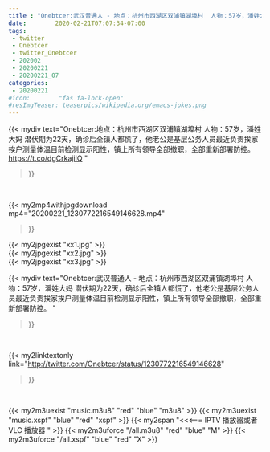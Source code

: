 ```yaml
---
title : "Onebtcer:武汉普通人 - 地点：杭州市西湖区双浦镇湖埠村  人物：57岁，潘姓大妈  潜伏期为22天，确诊后全镇人都慌了，他老公是基层公务人员最近负责挨家挨户测量体温目前检测显示阳性，镇上所有领导全部撤职，全部重新部署防控。 "
date:        2020-02-21T07:07:34-07:00
tags:
 - twitter
 - Onebtcer
 - twitter_Onebtcer
 - 202002
 - 20200221
 - 20200221_07
categories:
 - 20200221
#icon:        "fas fa-lock-open"
#resImgTeaser: teaserpics/wikipedia.org/emacs-jokes.png
---
```


{{< mydiv text="Onebtcer:地点：杭州市西湖区双浦镇湖埠村  人物：57岁，潘姓大妈  潜伏期为22天，确诊后全镇人都慌了，他老公是基层公务人员最近负责挨家挨户测量体温目前检测显示阳性，镇上所有领导全部撤职，全部重新部署防控。 https://t.co/dgCrkajiIQ "
>}}
<br>


{{< my2mp4withjpgdownload mp4="20200221_1230772216549146628.mp4"
>}}

{{< my2jpgexist "xx1.jpg" >}}<br>
{{< my2jpgexist "xx2.jpg" >}}<br>
{{< my2jpgexist "xx3.jpg" >}}<br>



{{< mydiv text="Onebtcer:武汉普通人 - 地点：杭州市西湖区双浦镇湖埠村  人物：57岁，潘姓大妈  潜伏期为22天，确诊后全镇人都慌了，他老公是基层公务人员最近负责挨家挨户测量体温目前检测显示阳性，镇上所有领导全部撤职，全部重新部署防控。 "
>}}
<br>

{{< my2linktextonly link="http://twitter.com/Onebtcer/status/1230772216549146628"
>}}


<br>

{{< my2m3uexist "music.m3u8" "red"  "blue" "m3u8" >}} {{< my2m3uexist "music.xspf" "blue" "red"  "xspf" >}} {{< my2span "<<<=== IPTV 播放器或者 VLC 播放器 " >}} {{< my2m3uforce "/all.m3u8" "red"  "blue" "M" >}} {{< my2m3uforce "/all.xspf" "blue" "red"  "X" >}} 
